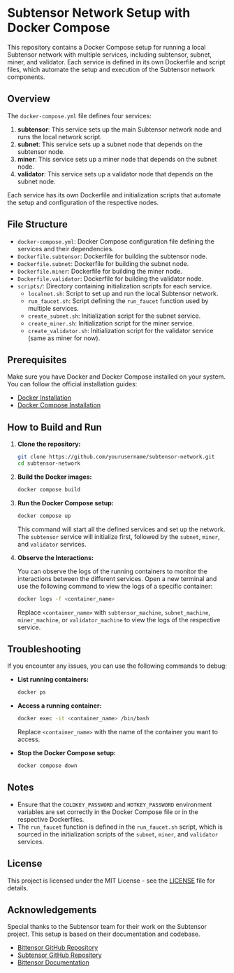 # Subtensor Network Setup with Docker Compose

This repository contains a Docker Compose setup for running a local Subtensor network with multiple services, including subtensor, subnet, miner, and validator. Each service is defined in its own Dockerfile and script files, which automate the setup and execution of the Subtensor network components.

## Overview

The `docker-compose.yml` file defines four services:

1. **subtensor**: This service sets up the main Subtensor network node and runs the local network script.
2. **subnet**: This service sets up a subnet node that depends on the subtensor node.
3. **miner**: This service sets up a miner node that depends on the subnet node.
4. **validator**: This service sets up a validator node that depends on the subnet node.

Each service has its own Dockerfile and initialization scripts that automate the setup and configuration of the respective nodes.

## File Structure

- `docker-compose.yml`: Docker Compose configuration file defining the services and their dependencies.
- `Dockerfile.subtensor`: Dockerfile for building the subtensor node.
- `Dockerfile.subnet`: Dockerfile for building the subnet node.
- `Dockerfile.miner`: Dockerfile for building the miner node.
- `Dockerfile.validator`: Dockerfile for building the validator node.
- `scripts/`: Directory containing initialization scripts for each service.
  - `localnet.sh`: Script to set up and run the local Subtensor network.
  - `run_faucet.sh`: Script defining the `run_faucet` function used by multiple services.
  - `create_subnet.sh`: Initialization script for the subnet service.
  - `create_miner.sh`: Initialization script for the miner service.
  - `create_validator.sh`: Initialization script for the validator service (same as miner for now).

## Prerequisites

Make sure you have Docker and Docker Compose installed on your system. You can follow the official installation guides:

- [Docker Installation](https://docs.docker.com/get-docker/)
- [Docker Compose Installation](https://docs.docker.com/compose/install/)

## How to Build and Run

1. **Clone the repository:**

   ```bash
   git clone https://github.com/yourusername/subtensor-network.git
   cd subtensor-network
   ```

2. **Build the Docker images:**

   ```bash
   docker compose build
   ```

3. **Run the Docker Compose setup:**

   ```bash
   docker compose up
   ```

   This command will start all the defined services and set up the network. The `subtensor` service will initialize first, followed by the `subnet`, `miner`, and `validator` services.

4. **Observe the Interactions:**

   You can observe the logs of the running containers to monitor the interactions between the different services. Open a new terminal and use the following command to view the logs of a specific container:

   ```bash
   docker logs -f <container_name>
   ```

   Replace `<container_name>` with `subtensor_machine`, `subnet_machine`, `miner_machine`, or `validator_machine` to view the logs of the respective service.

## Troubleshooting

If you encounter any issues, you can use the following commands to debug:

- **List running containers:**

  ```bash
  docker ps
  ```

- **Access a running container:**

  ```bash
  docker exec -it <container_name> /bin/bash
  ```

  Replace `<container_name>` with the name of the container you want to access.

- **Stop the Docker Compose setup:**

  ```bash
  docker compose down
  ```

## Notes

- Ensure that the `COLDKEY_PASSWORD` and `HOTKEY_PASSWORD` environment variables are set correctly in the Docker Compose file or in the respective Dockerfiles.
- The `run_faucet` function is defined in the `run_faucet.sh` script, which is sourced in the initialization scripts of the `subnet`, `miner`, and `validator` services.

## License

This project is licensed under the MIT License - see the [LICENSE](LICENSE) file for details.

## Acknowledgements

Special thanks to the Subtensor team for their work on the Subtensor project. This setup is based on their documentation and codebase.

- [Bittensor GitHub Repository](https://github.com/opentensor/bittensor)
- [Subtensor GitHub Repository](https://github.com/opentensor/subtensor)
- [Bittensor Documentation](https://docs.bittensor.com/)

